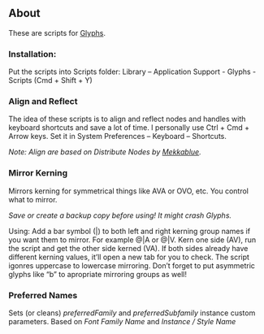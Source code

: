 ## About

These are scripts for [Glyphs](https://glyphsapp.com/).

### Installation: 
Put the scripts into Scripts folder: Library – Application Support - Glyphs - Scripts
(Cmd + Shift + Y)

### Align and Reflect

The idea of these scripts is to align and reflect nodes and handles with keyboard shortcuts and save a lot of time. I personally use Ctrl + Cmd + Arrow keys. Set it in System Preferences – Keyboard – Shortcuts.

*Note: Align are based on *Distribute Nodes* by [Mekkablue](https://github.com/mekkablue/Glyphs-Scripts).*

### Mirror Kerning
Mirrors kerning for symmetrical things like AVA or OVO, etc. You control what to mirror.

*Save or create a backup copy before using! It might crash Glyphs.*

Using:
Add a bar symbol (|) to both left and right kerning group names if you want them to mirror. For example @|A or @|V. Kern one side (AV), run the script and get the other side kerned (VA). If both sides already have different kerning values, it’ll open a new tab for you to check. The script igonres uppercase to lowercase mirroring. Don’t forget to put asymmetric glyphs like “b” to apropriate mirroring groups as well!

### Preferred Names
Sets (or cleans) *preferredFamily* and *preferredSubfamily* instance custom parameters. Based on *Font Family Name* and *Instance / Style Name*
